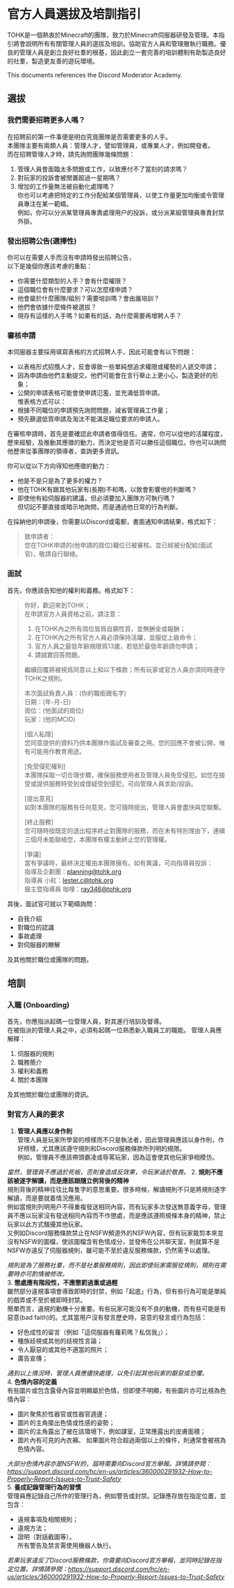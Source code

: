 # 官方人員選拔及培訓指引

TOHK是一個熱衷於Minecraft的團隊，致力於Minecraft伺服器研發及管理。本指引將會説明所有有關管理人員的選拔及培訓，協助官方人員和管理層執行職務。優良的管理人員是創立良好社羣的根基，因此創立一套完善的培訓體制有助製造良好的社羣，製造更友善的遊玩環境。  
  
This documents references the Discord Moderator Academy.  

## 選拔

### 我們需要招聘更多人嗎？

在招聘前的第一件事便是明白究竟團隊是否需要更多的人手。  
本團隊主要有兩類人員：管理人才，譬如管理員，或專業人才，例如開發者。  
而在招聘管理人才時，請先詢問團隊幾條問題：  
1. 管理人員會面臨太多問題或工作，以致應付不了當刻的請求嗎？  
2. 對玩家的投訴會被閒置超過一星期嗎？  
3. 增加的工作量無法被自動化處理嗎？  
你也可以考慮把特定的工作分配給某個管理員，以使工作量更加均衡或令管理員專注在某一範疇。  
例如，你可以分派某管理員專責處理用户的投訴，或分派某組管理員專責封禁外掛。  

### 發出招聘公告(選擇性)

你可以在需要人手而沒有申請時發出招聘公告，  
以下是幾個你應該考慮的重點：  
- 你需要什麼類型的人手？會有什麼權限？  
- 這個職位會有什麼要求？可以怎麼樣申請？  
- 他會屬於什麼團隊/組別？需要培訓嗎？會由誰培訓？  
- 他們會依據什麼條件被選拔？  
- 現存有這樣的人手嗎？如果有的話，為什麼需要再增聘人手？

### 審核申請

本伺服器主要採用填寫表格的方式招聘人手，因此可能會有以下問題：  
- 以表格形式招攬人才，反會導致一些單純想追求權限或權勢的人遞交申請；  
- 因為申請由他們主動提交，他們可能會在言行舉止上更小心，製造更好的形象；  
- 公開的申請表格可能會使申請氾濫，並充滿低質申請。  
惟表格方式可以：  
- 根據不同職位的申請預先詢問問題，減省管理員工作量；    
- 預先篩選低質申請及淘汰不能滿足職位要求的申請人。  
  
在審核申請時，首先是要確認此申請者值得信任。通常，你可以從他的活躍程度，歷來經驗，及推動其應徵的動力，而決定他是否可以勝任這個職位。你也可以詢問他歷來從事團隊的領導者，查詢更多資訊。  
  
你可以從以下方向得知他應徵的動力：  
- 他是不是只是為了更多的權力？  
- 他在TOHK有跟其他玩家有(長期)不和嗎，以致會影響他的判斷嗎？  
- 即使他有給伺服器的建議，但必須要加入團隊方可執行嗎？  
但切記不要直接或暗示地詢問，而是通過他日常的行為判斷。  

在採納他的申請後，你需要以Discord或電郵，書面通知申請結果，格式如下：
> 致申請者：  
> 您在TOHK申請的(他申請的崗位)職位已被審核。並已經被分配給(面試官)，敬請自行聯絡。

### 面試

首先，你應該告知他的權利和義務。格式如下：

> 你好，歡迎來到TOHK；  
> 在申請官方人員資格之前，請注意：  
> 1. 在TOHK內之所有崗位皆爲自願性質，並無酬金或報酬；  
> 2. 在TOHK內之所有官方人員必須保持活躍，並服從上級命令；  
> 3. 官方人員之最低年齡規限爲13歲，若低於最低年齡請勿申請；  
> 4. 請誠實回答問題。   
> 
> 繼續回覆將被視爲同意以上和以下條款；所有玩家或官方人員亦須同時遵守TOHK之規則。  
> 
> 本次面試負責人員：(你的職銜跟名字)  
> 日期：(年-月-日)  
> 崗位：(他面試的崗位)  
> 玩家：(他的MCID)  
> 
> [個人私隱]   
> 您同意提供的資料乃供本團隊作面試及審查之用。您的回應不會被公開，唯有可能用作教育用途。  
> 
> [免受侵犯權利]   
> 本團隊採取一切合理步驟，確保服務使用者及管理人員免受侵犯。如您在接受或提供服務時受到或懷疑受到侵犯，可向管理人員求助/投訴。   
> 
> [提出意見]   
> 如對本團隊的服務有任何意見，您可隨時提出，管理人員會盡快與您聯繫。   
> 
> [終止服務]   
> 您可隨時按既定的退出程序終止對團隊的服務，而在未有特別理由下，連續三個月未能聯絡您，本團隊有權主動終止您的管理權。  
> 
> [爭議]  
> 當有爭議時，最終決定權由本團隊擁有。如有異議，可向指導員投訴：  
> 指導及企劃團：planning@tohk.org  
> 指導員 小紅：lester.c@tohk.org   
> 服主暨指導員 咖哩：ray346@tohk.org  

其後，面試官可就以下範疇詢問：  
- 自我介紹  
- 對職位的認識  
- 事故處理  
- 對伺服器的瞭解  

及其他關於職位或團隊的問題。  

## 培訓

### 入職 (Onboarding)

首先，你應指派起碼一位管理人員，對其進行培訓及督導。  
在被指派的管理人員之中，必須有起碼一位熟悉新入職員工的職能。
管理人員應解釋：
1. 伺服器的規則
2. 職務簡介
3. 權利和義務
4. 關於本團隊

及其他關於職位或團隊的資訊。

### 對官方人員的要求

1. **管理人員應以身作則**  
管理人員是玩家所學習的榜樣而不只是執法者，因此管理員應該以身作則，作好榜樣，尤其應該遵守規則和Discord服務條款所列明的規限。  
例如，管理員不應該帶頭霸凌或辱罵玩家，因為這會使其他玩家爭相模仿。
  
*當然，管理員不應過於死板，否則會造成反效果，令玩家過於敬畏。*
2. **規則不應該被逐字解讀，而是應該跟隨立例背後的精神**  
規則背後的精神往往比每隻字的意思重要。很多時候，解讀規則不只是將規則逐字解讀，而是要就着情況應用。   
例如當規則列明用户不得重複發送相同內容，而有玩家多次發送無意義字母，管理員不應以玩家沒有發送相同內容而不作懲處，而是應該遵照規條本身的精神，禁止玩家以此方式騷擾其他玩家。  
又例如Discord服務條款禁止在NSFW頻道外的NSFW內容，但有玩家裁剪本來並沒有NSFW的圖檔，使該圖檔含有色情成分，並發佈在公共聊天室，則就算不是NSFW亦違反了伺服器規則，雖可能不至於違反服務條款，仍然需予以處理。  
  
*規則是為了服務社羣，而不是社羣服務規則，因此即使玩家需服從規則，規則在需要時亦可酌情被修改。*  
3. **懲處應有階段性，不應懲罰過重或過輕**  
雖然部分違規事項會導致即時的封禁，例如「起底」行為，但有些行為可能是單純的戲弄或不至於被即時封禁。  
簡單而言，違規的動機十分重要。有些玩家可能沒有不良的動機，而有些可能是有惡意(bad faith)的。尤其當用户沒有發言歷史時，惡意的發言或行為包括：  
- 好色成性的留言（例如「這伺服器有蘿莉嗎？私信我」）；  
- 種族歧視或其他的歧視性言論；  
- 令人厭惡的或其他不適當的照片；  
- 廣告宣傳；  
  
*遇到以上情況時，管理人員應儘快處理，以免引起其他玩家的厭惡或恐懼。*  
4. **色情內容的定義**  
有些圖片或包含露骨內容並明顯屬於色情，但即使不明顯，有些圖片亦可比視為色情內容：  
- 圖片聚焦於性器官或性器官週邊；  
- 圖片的主角擺出色情或性感的姿勢；  
- 圖片的主角露出了被在該環境下，例如課室，正常應露出的皮膚面積；  
- 圖片內有可見的內衣褲。
如果圖片符合超過兩個以上的條件，則通常會被視為色情內容。
  
*大部分色情內容亦是NSFW的，屆時需要向Discord官方舉報。詳情請參閲：https://support.discord.com/hc/en-us/articles/360000291932-How-to-Properly-Report-Issues-to-Trust-Safety*  
5. **養成記錄管理行為的習慣**  
管理員應記錄自己所作的管理行為，例如警告或封禁。記錄應存放在指定位置，並包含：  
- 違規事項及相關規則；  
- 違規方法；  
- 證明（對話截圖等）。  
所有警告及禁言需使用機器人執行。  
  
*若果玩家違反了Discord服務條款，你需要向Discord官方舉報，並同時記錄在指定位置。詳情請參閲：https://support.discord.com/hc/en-us/articles/360000291932-How-to-Properly-Report-Issues-to-Trust-Safety*  
